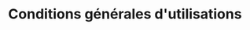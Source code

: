 ---
layout: layout_generic
title: Conditions générales d'utilisations
meta-title: Conditions générales d'utilisations
meta-description: Toutes les informations légales relatives aux conditions d'utilisation
  du site internet ze-hero.com
permalink: "/fr/cgu/"
language: fr
season: winter
type: generic
topnav_color_text: light
page_sections:
- template: heroBreadcrumb
  title: Conditions générales d'utilisation
- template: textarea
  content: |-
    Le Site Internet https://www.ze-hero.com est un outil d’information mis à disposition du public par la société WHITENRGY au capital de 1000 € dont le siège social est situé immeuble Chavière 73440 Les Ménuires France, immatriculée au Registre du Commerce et des Sociétés de Chambéry numéro de SIREN 838 441 244, numéro de TVA intracommunautaire FR 60 838 441 244 et au code NAF 4791A (ci après la “Société”).

    Les présentes conditions générales d’utilisation (ci-après les “Conditions”) constituent le contrat par lequel la Société met à disposition des internautes, sur son Site, des informations concernant les prestations de service qu’elle réalise dans son domaine d’activité.
- template: textarea
  content: |-
    Le Site a pour objet la présentation de la Société et de ses offres vente de d'activités, cours avec moniteurs, vente de matériel et vêtements et toutes autres activités annexes.

    Le Site n’a pas vocation à détailler les prix des différents produits mais simplement à éclairer l’internaute de leur existence ainsi que les modalités générales d’utilisation de sa plateforme.
  title: ARTICLE 1. OBJET DU SERVICE
- template: textarea
  content: |-
    “Editeur” : désigne la personne qui met à disposition du public le Site [https://www.ze-hero.com](https://www.ze-hero.com "https://www.ze-hero.com"), en l’occurrence, Mme Claire Jurine ;

    “Site“ : désigne le site Internet appartenant à la Société WHITENRGY référencé à l’adresse [https://www.ze-hero.com/](https://www.ze-hero.com/ "https://www.ze-hero.com/") ;

    “Société“ : désigne la société WHITENRGY, société par actions simplifiée;

    “Utilisateur“ : désigne toute personne qui accède, navigue, consulte ou se rend sur le Site.
  title: ARTICLE 2. DÉFINITIONS
- template: textarea
  content: |-
    L’accès et l’utilisation du Site sont soumis à l’acceptation et au respect des présentes Conditions Générales d’Utilisation. L’Editeur se réserve le droit de modifier, à tout moment et sans préavis, le Site et ses services ainsi que les présentes Conditions, notamment pour s’adapter aux évolutions du Site par la mise à disposition de nouvelles fonctionnalités ou la suppression ou la modification de fonctionnalités existantes. Il est donc conseillé à l’utilisateur de se référer avant toute navigation à la dernière version des Conditions, accessible à tout moment sur le Site. En cas de désaccord avec les Conditions, aucun usage du Site ne saurait être effectué par l’utilisateur.

    La connexion et la navigation sur le Site valent acceptation sans réserve des présentes Conditions, quelques soient les moyens techniques d’accès et les terminaux utilisés. Les présentes Conditions s’appliquent, en tant que de besoin, à toute déclinaison ou extension du Site sur les réseaux sociaux et/ou communautaires existantes ou à venir.
  title: ARTICLE 3. UTILISATION DU SITE
- template: textarea
  content: |-
    Pour toute question ou demande d’information concernant le site, ou tout signalement de contenu ou d’activités illicites, l’utilisateur peut contacter l’Editeur à l’adresse e-mail suivante : contact@fze-hero.com ou adresser un courrier recommandé avec accusé de réception à l’adresse suivante : immeuble Chavière 73440 Les Ménuires France.

    Le site est accessible gratuitement à tout Utilisateur disposant d’un accès à Internet. L’Utilisateur est seul responsable du bon fonctionnement de son équipement informatique ainsi que de son accès à Internet.

    L’éditeur met en œuvre les solutions techniques à sa disposition pour permettre l’accès au site 24 heures sur 24, 7 jours sur 7.

    Il pourra néanmoins à tout moment suspendre, limiter ou interrompre l’accès au site ou à certaines pages de celui-ci afin de procéder à des mises à jour, des modifications de son contenu ou tout autre action jugée nécessaire au bon fonctionnement du site. Les actions concernées sont notamment les suivantes :

    * Suspendre, interrompre ou limiter l’accès à tout ou partie du site, réserver l’accès au site, ou à certaines parties du site, à une catégorie déterminée d’internaute ;
    * Supprimer toute information pouvant perturber le fonctionnement du Site ou entrant en contravention avec les lois nationales ou internationales, ou avec les règles de la nétiquette ;
    * Suspendre le Site – ou l’accès au site – afin de procéder à des mises à jour ou tout mouvement de maintenance.

  title: ARTICLE 4. GESTION DU SITE
- template: textarea
  content: |-
    Le Site est par principe accessible aux Utilisateurs 24 heures sur 24 et 7 jours sur 7, sauf interruption programmée ou non, pour des besoins de maintenance ou en cas de force majeure. En cas d’impossibilité d’accès au Site, l’Editeur s’engage à faire son maximum afin d’en rétablir l’accès. Le Site et l'Éditeur ne sauraient être tenus pour responsable de tout dommage, quelle qu’en soit la nature, résultant de son indisponibilité.

    L'Éditeur n’est responsable que du contenu qu’il a lui-même édité. L'Éditeur n’est pas responsable :

    * En cas de problématiques ou défaillances techniques, informatiques ou de compatibilité du Site avec un matériel ou logiciel quel qu’il soit ;
    * Des dommages directs ou indirects, matériels ou immatériels, prévisibles ou imprévisibles résultant de l’utilisation ou des difficultés d’utilisation du Site ou de ses services ;
    * Des caractéristiques intrinsèques de l’Internet, notamment celles relatives au manque de fiabilité et au défaut de sécurisation des informations y circulant ;
    * Des contenus ou activités illicites utilisant son Site et ce, sans qu’il en ait pris dûment connaissance au sens de la Loi n° 2004-575 du 21 juin 2004 pour la confiance dans l’économie numérique et la Loi n°2004-801 du 6 août 2004 relative à la protection des personnes physiques à l’égard du traitement de données à caractère personnel.

    Par ailleurs, le Site ne saurait garantir l’exactitude, la complétude, et l’actualité des informations qui y sont diffusées.

    L’Utilisateur est responsable :

    * De la protection de son matériel et de ses données ;
    * De l’utilisation qu’il fait du Site ou de ses services ;
    * S’il ne respecte ni la lettre, ni l’esprit des présentes CGU.

    Pour tout signalement de contenus ou d’activités illicites, l’Utilisateur peut contacter l’Éditeur à l’adresse suivante : contact@faussetoute.com, ou par lettre recommandée avec accusé de réception adressé à l’Éditeur à immeuble Chavière 73440 Les Ménuires France.
  title: ARTICLE 5. RESPONSABILITÉ
- template: textarea
  content: La responsabilité de l'Éditeur ne pourra être engagée en présence d’un
    fait de force majeure ou indépendant de sa volonté.
  title: ARTICLE 6. FORCE MAJEURE
- template: textarea
  content: |-
    #### Consultation du site

    Le site ne collecte aucune donnée à caractère personnel concernant les utilisateurs qui le consultent. Toutefois, le site a recours à des cookies afin de mémoriser les préférences d’affichage des Utilisateurs et d’améliorer leur navigation sur le site. Nous avons également recours aux cookies dits de mesure d’audience.

    Les Utilisateurs qui souhaitent s’opposer au dépôt de tels cookies peuvent le faire en modifiant les paramètres de leur navigateur Internet. Pour en savoir plus sur les cookies et les paramétrer, les Utilisateurs sont invités à consulter notre politique de gestion des cookies.

    #### Formulaire de contact

    Le site propose aux Utilisateurs un formulaire de contact afin d’obtenir des informations complémentaires sur les services proposés par la Société.

    Dans ce cas seulement des données à caractère personnel sont collectées.

    Les données à caractère personnel qui sont fournies par l’Utilisateur lorsqu'il complète le formulaire de contact (identité, email de contact, numéro de téléphone …) sont, notamment, collectées et traitées dans le but de répondre aux demandes des personnes qui sollicitent des informations complémentaires sur les services proposés ou qui veulent établir un contact dans un but commercial. En application de la loi 78-17 du 6 janvier 1978 dite “Informatique et Libertés” et du règlement général (UE) n° 2016/679 relatif à la protection des personnes physiques à l'égard du traitement des données à caractère personnel et à la libre circulation de ces données (ci-après le « RGPD »), il est rappelé que les données nominatives qui sont demandées à l’Utilisateur qui remplit un formulaire sont nécessaires au traitement de sa demande d'information.

    L’Utilisateur dispose, conformément aux réglementations nationales et européennes en vigueur d'un droit d'accès permanent, de modification, de rectification, de portabilité, d'opposition et d’effacement s'agissant des informations le concernant.

    Ce droit peut être exercé : (au choix parmi formulaire web ou mail)

    * par courrier postal : À l’attention du DPO, immeuble Chavière 73440 Les Ménuires France
    * par formulaire web : [https://www.ze-hero.com/fr/hiver/contact](https://www.ze-hero.com/fr/hiver/contact "https://www.ze-hero.com/fr/hiver/contact")
    * par email à l’adresse contact@ze-hero.com

    La Société s'engage à assurer la confidentialité des données à caractère personnel communiquées par l’Utilisateur.

    L’Utilisateur est informé que la Société peut utiliser les données personnelles le concernant afin de lui adresser des offres commerciales susceptibles de l'intéresser.

    Ces données sont conservées pour une durée maximale de 3 ans et ne sont partagées avec aucun prestataire extérieur.

    L’Utilisateur est informé du fait qu’il a la possibilité d’introduire une réclamation auprès de la Commission Nationale de l’Informatique et des Libertés soit, via l’URL suivante [https://www.cnil.fr/fr/plaintes](https://www.cnil.fr/fr/plaintes "https://www.cnil.fr/fr/plaintes") ou soit, via courrier postal (3 Place de Fontenoy - TSA 80715 - 75334 PARIS CEDEX 07).
  title: ARTICLE 7. GESTION DES DONNÉES À CARACTÈRE PERSONNEL
- template: textarea
  content: |-
    La structuration du Site mais aussi les textes, graphiques, certaines images et photographies, sons, vidéos et applications informatiques qui le composent sont la propriété de l’Éditeur et sont protégés comme tels par les dispositions du Code de la propriété intellectuelle.

    Toute représentation, reproduction, adaptation ou exploitation partielle ou totale des contenus, marques déposées et services proposés par le Site, par quelque procédé que ce soit, sans l’autorisation préalable, expresse et écrite de l’Éditeur, est strictement interdite et serait susceptible de constituer une contrefaçon au sens des articles L335-2 et suivants du Code de la propriété intellectuelle. Exception faite des éléments expressément désignés comme libres de droits sur le Site, et des exceptions légales posés à l’article L122-5 du code de la Propriété Intellectuelle.

    L’accès au Site ne vaut pas reconnaissance d’un droit et, de manière générale, ne confère aucun droit de propriété intellectuelle relatif à un élément dudit Site, lesquels restent la propriété exclusive de l’Éditeur.

    Il est interdit à l’Utilisateur d’introduire sur le Site des données qui modifieraient ou qui seraient susceptibles d’en modifier le contenu ou l’apparence.

    Il est interdit de publier sur le Site des informations à caractère illicite, violent, polémique, pornographique, xénophobe ou pouvant porter atteinte à la sensibilité du plus grand nombre.

    Enfin la Société se réserve le droit de faire supprimer à tout moment un lien hypertexte pointant vers son Site, si elle l’estime non conforme à sa politique éditoriale.
  title: ARTICLE 8. PROPRIÉTÉ INTELLECTUELLE
- template: textarea
  content: Le présent Site est soumis aux dispositions du droit français. Toute survenance
    d’un litige non réglé par un accord à l’amiable ou une procédure de conciliation
    se verra porté devant les tribunaux compétents du ressort de la Cour d’Appel de
    Paris.
  title: ARTICLE 9. Droit applicable et juridiction compétente

---